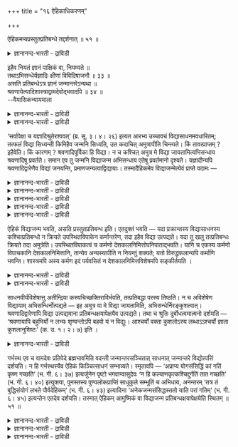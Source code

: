 +++
title = "१६ ऐहिकाधिकरणम्"

+++

ऐहिकमप्यप्रस्तुतप्रतिबन्धे तद्दर्शनात् ॥ ५१ ॥  
<details><summary>ज्ञानानन्द-भारती - द्राविडी</summary>

ऐहिगमप्यप्रस्तुदप्रदिबऴन्दे तत्तर्सनात् ॥ ५१ ॥
</details>

इहैव नियतं ज्ञानं पाक्षिकं वा, नियम्यते ॥  
तथाऽभिसन्धेर्यज्ञादिः क्षीणां विविदिषाजनौ ॥ ३३ ॥  
असति प्रतिबन्धेऽत्र ज्ञानं जन्मान्तरेऽन्यथा ॥  
श्रवणायेत्यादिशास्त्राद्वामदेवोद्भवादपि ॥ ३४ ॥  
--वैयासिकन्यायमाला

<details><summary>ज्ञानानन्द-भारती - द्राविडी</summary>

ञाऩम् इङ्गेये ताऩ् ऎऩ्ऱु तीर्माऩमा? अल्लदु पाक्षिगमा (इङ्गे इल्लैयॆऩ्ऱुम् एऱ्पडलामा)? अप्पडिये (इङ्गेयेयॆऩ्ऱ उत्तेसम् इरुप्पदाल्, तीर्माऩम् ताऩ्। यक्ञम् मुदलाऩदु ञाऩत्तिल् विरुप्पत्तै उण्डु पण्णि ऩवुडऩ् क्षक्षिणमाय् (सिलवऴिन्दु) पोय् विडुगिऱदु।
</details>

<details><summary>ज्ञानानन्द-भारती - द्राविडी</summary>

तडै ऎदुवुमिल्लाद पक्षत्तिल् इङ्गेये ञाऩम्, वेऱु विदमाऩाल् (तडै इरुन्दाल्) मऱुजऩ्मत्तिल्। "केट्पदऱ्कुक्कूड" ऎऩ्बदु मुदलाऩ सास्तिरत्तिऩालुम् वामदेवरुक्कु पिऱप्पु इरुन्ददिऩालुम् (इव्विदम्)।
</details>

‘सर्वापेक्षा च यज्ञादिश्रुतेरश्ववत्’ (ब्र. सू. ३। ४। २६) इत्यत आरभ्य उच्चावचं विद्यासाधनमवधारितम्; तत्फलं विद्या सिध्यन्ती किमिहैव जन्मनि सिध्यति, उत कदाचित् अमुत्रापीति चिन्त्यते। किं तावत्प्राप्तम् ? इहैवेति। किं कारणम् ? श्रवणादिपूर्विका हि विद्या। न च कश्चित् अमुत्र मे विद्या जायतामित्यभिसन्धाय श्रवणादिषु प्रवर्तते। समान एव तु जन्मनि विद्याजन्म अभिसन्धाय एतेषु प्रवर्तमानो दृश्यते। यज्ञादीन्यपि श्रवणादिद्वारेणैव विद्यां जनयन्ति, प्रमाणजन्यत्वाद्विद्यायाः। तस्मादैहिकमेव विद्याजन्मेत्येवं प्राप्ते वदामः —

<details><summary>ज्ञानानन्द-भारती - द्राविडी</summary>

(सिरवण मऩऩ निदित्यासऩङ्गळैयऩुष्टित्त वऩुक्कु इप्पिऱवियिलेये ञाऩम् वरुवा, अल्लदु इप्पिऱवियिलो मऱुबिऱवियिलो वरुमा ऎऩ्ऱु सन्देहम्।
</details>

<details><summary>ज्ञानानन्द-भारती - द्राविडी</summary>

इप्पिऱवियिलेये ञाऩम् पॆऱवेण्डुम् ऎऩ्ऱ इच्चैयुडऩ् सिरवणादिगळैच् चॆय्वदाल् इप्पिऱवि यिलेये ञाऩम् वरुम्। यक्ञादिगळ् सित्तसुत्ति मूलमाय् विविदिषैयै उण्डुबण्णि तीर्न्दु विट्टदाल् सिरवणादिगळ् एऱ्पट्ट पिऱगु ञाऩम् उडऩे एऱ्पडु मॆऩ्ऱु पूर्वबक्षम्।
</details>

<details><summary>ज्ञानानन्द-भारती - द्राविडी</summary>

वामदेवरुक्कु मऱुबिऱवियिल् कर्प्पत्तिल् ञाऩ मेऱ्पट्टदागवुम् पलरुक्कु सिरवणादिगळैयऩुष्टित्तुम् ञाऩमेऱ्पडुवदिल्लैयॆऩ्ऱुम् उबनिषत् कूऱुवदाल् पिरदिबन्दगमिरुन्दाल् मऱुबिऱवियिलुम् इल्ला विट्टाल् इप्पिऱवियिलुम् ञाऩम् वरुमॆऩ्ऱु सित्तान्दम्)।
</details>

<details><summary>ज्ञानानन्द-भारती - द्राविडी</summary>

ऎल्लावऱ्ऱिऱ्कुम् अबेक्षै यक्ञम् मुदलाऩ सुरुदियिऩाल्, कुदिरैबोल (सूत्रम्।III-४-२६) ऎऩ्बदिलि रुन्दु आरम्बित्तु मेलुम् कीऴुमुळ्ळ वित्यासादऩम् तीर्माऩिक्कप्पट्टदु। अदऩ् पलऩाग एऱ्पडुम् ञाऩम् इन्द जऩ्माविलेये सित्तिक्कुमा अल्लदु सिलवेळै मऱुप्पिऱप्पिलुमा ऎऩ्ऱु सिन्दिक्कप्पडुगिऱदु।
</details>

<details><summary>ज्ञानानन्द-भारती - द्राविडी</summary>

पूर्वबक्षम्: ऎदु न्यायम्? इप्पिऱप्पिलेये ताऩ् ऎऩ्ऱु। ऎऩ्ऩ कारणम्? सिरवणम् मुदलियदै मुऩ्ऩिट् टदल्लवा ञाऩम्? ऎवऩुक्कु ऎऩक्कु मऱुबिऱप्पिल् ञाऩम् एऱ्पडट्टुम् ऎऩ्ऱु निऩैत्तुक् कॊण्डु सिरवणम् मुदलियवैगळिल् पिरविरुत्तिप्पदिल्लै। अदे जऩ्माविलेये ताऩ् ञाऩम् एऱ्पडवेण्डुमॆऩ् ऱॆण्णि इवैगळिल् पिरविरुत्तिप्पदागक् काणप् पडुगिऱदु। यक्ञम् मुदलियवैगळुम् कूड सिरवणम् मुदलियदिऩ् वऴियागत्ताऩ् ञाऩत्तै उण्डुबण् णुगिऩ्ऱऩ। ञाऩम् ऎऩ्बदु पिरमाणत्तिऩाल् एऱ्पडुम् तऩ्मैयुळ्ळदाल्, आगैयाल् ञाऩम् एऱ्पडुवदु इङ्गेयेदाऩ्, ऎऩ्ऱु।
</details>

ऐहिकं विद्याजन्म भवति, असति प्रस्तुतप्रतिबन्ध इति। एतदुक्तं भवति — यदा प्रक्रान्तस्य विद्यासाधनस्य कश्चित्प्रतिबन्धो न क्रियते उपस्थितविपाकेन कर्मान्तरेण, तदा इहैव विद्या उत्पद्यते। यदा तु खलु तत्प्रतिबन्धः क्रियते तदा अमुत्रेति। उपस्थितविपाकत्वं च कर्मणो देशकालनिमित्तोपनिपाताद्भवति। यानि च एकस्य कर्मणो विपाचकानि देशकालनिमित्तानि, तान्येव अन्यस्यापीति न नियन्तुं शक्यते; यतो विरुद्धफलान्यपि कर्माणि भवन्ति। शास्त्रमपि अस्य कर्मण इदं पर्यवसितं न देशकालनिमित्तविशेषमपि सङ्कीर्तयति ।

<details><summary>ज्ञानानन्द-भारती - द्राविडी</summary>

सित्तान्दम्: इव्विदम् वरुम्बोदु सॊल्लुगि ऱोम्। ञाऩम् उण्डावदु इङ्गेयेयुळ्ळदाग इरुक्कुम् तडङ्गल् इल्लैयाऩाल्, ऎऩ्ऱु। इदु सॊऩ्ऩदाग आगिऱदु। आरम्बिक्कप्पट्टिरुक्कुम् वित्या सादऩत्तिऱ्कु पऴुत्तु वरुगिऱ वेऱु कर्माविऩाल् एदावदॊरु तडङ्गल् सॆय्यप्पडामलिरुन्ददे याऩाल्, अप्पॊऴुदु इङ्गेये ञाऩम् एऱ्पट्टुविडुम्; आऩाल् ऎप्पॊऴुदु अदऱ्कु तडङ्गल् सॆय्यप्पडुगिऱदो, अप्पॊऴुदु मऱुबिऱवियिल् ऎऩ्ऱु।
</details>

<details><summary>ज्ञानानन्द-भारती - द्राविडी</summary>

कर्मावुक्कु पऴुक्कुम् तऩ्मै नॆरुङ्गियिरुप्पदु ऎऩ्बदु तेसम् कालम् निमित्तम् इवै सेर्वदाल् एऱ्पडुगिऱदु। ऒरु कर्मावुक्कु पऴुक्कवैक्कुम् तेसगाल निमित्तङ्गळ् ऎवैयो अवैगळे मऱ्ऱॊरु कर्मावुक् कुम् ऎऩ्ऱु नियमऩम् सॆय्यमुडियादु। एऩॆऩ्ऱाल्, कर्माक्कळ् विरुत्तमाऩ पलऩ्गळै उडैयवैगळागवु मिरुक्किऩ्ऱऩ। सास्तिरमुम् इन्द कर्मावुक्कु इन्द पलऩ् एऱ्पडुगिऱदु ऎऩ्ऱ अळवुडऩ् मुडिन्दुविडुगिऱदु; तेस काल निमित्तङ्गळिलुळ्ळ विसेषत्तैयुम् सॊल्वदिल्लै।
</details>

साधनवीर्यविशेषात्तु अतीन्द्रिया कस्यचिच्छक्तिराविर्भवति, तत्प्रतिबद्धा परस्य तिष्ठति। न च अविशेषेण विद्यायाम् अभिसन्धिर्नोत्पद्यते — इह अमुत्र वा मे विद्या जायतामिति, अभिसन्धेर्निरङ्कुशत्वात्। श्रवणादिद्वारेणापि विद्या उत्पद्यमाना प्रतिबन्धक्षयापेक्षयैव उत्पद्यते। तथा च श्रुतिः दुर्बोधत्वमात्मनो दर्शयति — ‘श्रवणायापि बहुभिर्यो न लभ्यः शृण्वन्तोऽपि बहवो यं न विद्युः। आश्चर्यो वक्ता कुशलोऽस्य लब्धाऽऽश्चर्यो ज्ञाता कुशलानुशिष्टः’ (क. उ. १। २। ७) इति ।

<details><summary>ज्ञानानन्द-भारती - द्राविडी</summary>

सादऩत्तिऩ् वीर्य विसेषत्तिऩालो सिलवऱ्ऱिल् इन्दिरियङ्गळुक्कु अदीदमाऩ सक्ति वॆळिप्पडुगिऱदु; वेऱॊऩ्ऱुक्कु अदिऩाल् तडैबट्टु निऱ्किऱदु। इप्पिऱवियिलो अल्लदु मऱुबिऱवियिलो ऎऩक्कु ञाऩम् उण्डागट्टुम् ऎऩ्ऱु वित्या विषयत्तिल् पॊदुवाऩ ऎण्णम् एऱ्पडुवदिल्लै ऎऩ्ऱु किडै यादु; ऎण्णत्तिऱ्कु कट्टुप्पाडिल्लाददाल्। सिरवणम् मुदलियदिऩ् वऴियाग एऱ्पडुम् ञाऩमुम् पिरदिबन्दत्तिऩ् क्षयत्तै (तडङ्गल्विलगुवदै) अबेक्षित्तुत्ताऩ् सिरमप्पट्टु अऱिय वेण्डिय तऩ्मैयैक् काट्टुगिऱदु। "ऎवर् केट्पदऱ्कुक्कूड वॆगुबेर्गळाल् किडैक्कप्पडुव तिल्लैयो, केट्पवर्गळायिरुन्दुम् ऎवरै वॆगु पेर्गळ् अऱिवदिल्लैयो, अवरैप्पऱ्ऱि सॊल्लुबवर् आच्चर् यमाऩवर्, अवरै अडैगिऱ सामर्त्तियसालि आच्चर्य माऩवर्, सामर्त्तियमुळ्ळवराल् उबदेसिक्कप्पट्टु अऱिगिऱवर् आच्चर्यमाऩवर्" (काडग।II-७) ऎऩ्ऱु।
</details>

गर्भस्थ एव च वामदेवः प्रतिपेदे ब्रह्मभावमिति वदन्ती जन्मान्तरसञ्चितात् साधनात् जन्मान्तरे विद्योत्पत्तिं दर्शयति। न हि गर्भस्थस्यैव ऐहिकं किञ्चित्साधनं सम्भाव्यते। स्मृतावपि — ‘अप्राप्य योगसंसिद्धिं कां गतिं कृष्ण गच्छति’ (भ. गी. ६। ३७) इत्यर्जुनेन पृष्टो भगवान्वासुदेवः ‘न हि कल्याणकृत्कश्चिद्दुर्गतिं तात गच्छति’ (भ. गी. ६। ४०) इत्युक्त्वा, पुनस्तस्य पुण्यलोकप्राप्तिं साधुकुले सम्भूतिं च अभिधाय, अनन्तरम् ‘तत्र तं बुद्धिसंयोगं लभते पौर्वदेहिकम्’ (भ. गी. ६। ४३) इत्यादिना ‘अनेकजन्मसंसिद्धस्ततो याति परां गतिम्’ (भ. गी. ६। ४५) इत्यन्तेन एतदेव दर्शयति। तस्मात् ऐहिकम् आमुष्मिकं वा विद्याजन्म प्रतिबन्धक्षयापेक्षयेति स्थितम् ॥ ५१ ॥

<details><summary>ज्ञानानन्द-भारती - द्राविडी</summary>

कर्प्पत्तिलिरुन्दबडिये वामदेवर् पिरह्मत्तऩ् मैयै अडैन्दार् ऎऩ्ऱु सॊल्लुम् सुरुदि मुऩ् जऩ्माक्कळिल् सेर्क्कप्पट्टिरुक्कुम् सादऩत्तिऩाल् मऱु जऩ्मत्तिल् ञाऩम् उण्डावदैक् काट्टुगिऱदु। कर्प्पत् तिलेये इरुक्किऱवरुक्कु इङ्गुळ्ळ ऎन्द सादऩमुम् सम्बविक्कमुडियादल्लवा?
</details>

<details><summary>ज्ञानानन्द-भारती - द्राविडी</summary>

स्मिरुदियिलुम् “हे किरुष्णा योगत्तिऩ् सित् तियै अडैयामल् ऎऩ्ऩ कदियै अडैगिऱाऩ्” ऎऩ्ऱु अर्जुऩऩाल् केट्कप्पट्ट पगवाऩ् वासुदेवर् “नल्लदु सॆय्दवऩ् ऎवऩुम् तुर्गदियै अडैयमाट्टाऩ् अल्ल वा”ऎऩ्ऱु सॊल्लिविट्टु, मऱुबडियुम् अवऩुक्कु पुण्णि यलोगमडैदलैयुम् सादुक्कळ् कुलत्तिल् पिऱप्प तैयुम् सॊल्लि, पिऱगु “अङ्गे मुऩ् तेहत्तिलिरुन्द अन्द ञाऩत्तिऩ् मुऩ् सेर्क्कैयै अडैगिऱाऩ्" ऎऩ्बदु मुदल्" पल पिऱविगळिऩाल् सित्तियडैन्दवऩाय् पिऱगु उत्तममाऩ कदियै अडैगिऱाऩ्" ऎऩ्बदुडऩ् मुडिगिऱ तिऩाल् (कीदै।VI-३७-४५) इदैये काट्टुगिऱार्।
</details>

<details><summary>ज्ञानानन्द-भारती - द्राविडी</summary>

आगैयाल् ञाऩम् एऱ्पडुवदु पिरदिबन्दत्तिऩ् नासत्तै अबेक्षित्तु इप्पिऱवियिलो, मऱुबिऱवियिलो ऎऩ्ऱु निलैक्किऱदु।
</details>

